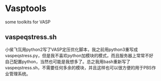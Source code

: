 # Vasptools
some toolkits for VASP
## vaspeqstress.sh
小侯飞氚用python2写了VASP定压优化脚本，我之前用python3重写成vaspeqstress.py，但是我不喜欢python加模块的模式，而且服务器上常常不好自己配置python，当然也可能是我想多了。总之我用bash重新写了vaspeqstress.sh，不需要任何多余的模块，并且这样也可以很方便的用于PBS作业管理系统。

